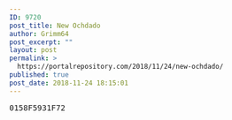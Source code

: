 ```yaml
---
ID: 9720
post_title: New Ochdado
author: Grimm64
post_excerpt: ""
layout: post
permalink: >
  https://portalrepository.com/2018/11/24/new-ochdado/
published: true
post_date: 2018-11-24 18:15:01
---
```

<pre>0158F5931F72</pre>
